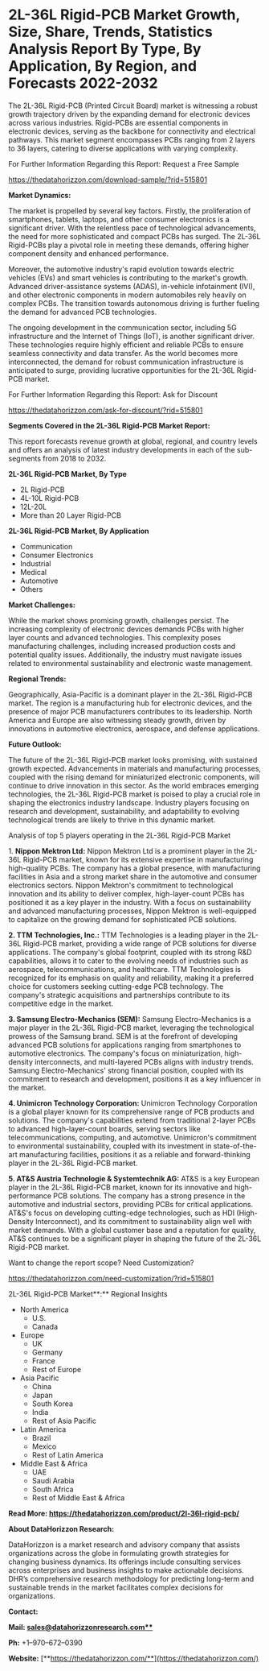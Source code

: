 ﻿# **2L-36L Rigid-PCB Market Growth, Size, Share, Trends, Statistics Analysis Report By Type, By Application, By Region, and Forecasts 2022-2032**
The 2L-36L Rigid-PCB (Printed Circuit Board) market is witnessing a robust growth trajectory driven by the expanding demand for electronic devices across various industries. Rigid-PCBs are essential components in electronic devices, serving as the backbone for connectivity and electrical pathways. This market segment encompasses PCBs ranging from 2 layers to 36 layers, catering to diverse applications with varying complexity.

For Further Information Regarding this Report: Request a Free Sample

<https://thedatahorizzon.com/download-sample/?rid=515801>

**Market Dynamics:**

The market is propelled by several key factors. Firstly, the proliferation of smartphones, tablets, laptops, and other consumer electronics is a significant driver. With the relentless pace of technological advancements, the need for more sophisticated and compact PCBs has surged. The 2L-36L Rigid-PCBs play a pivotal role in meeting these demands, offering higher component density and enhanced performance.

Moreover, the automotive industry's rapid evolution towards electric vehicles (EVs) and smart vehicles is contributing to the market's growth. Advanced driver-assistance systems (ADAS), in-vehicle infotainment (IVI), and other electronic components in modern automobiles rely heavily on complex PCBs. The transition towards autonomous driving is further fueling the demand for advanced PCB technologies.

The ongoing development in the communication sector, including 5G infrastructure and the Internet of Things (IoT), is another significant driver. These technologies require highly efficient and reliable PCBs to ensure seamless connectivity and data transfer. As the world becomes more interconnected, the demand for robust communication infrastructure is anticipated to surge, providing lucrative opportunities for the 2L-36L Rigid-PCB market.

For Further Information Regarding this Report: Ask for Discount

<https://thedatahorizzon.com/ask-for-discount/?rid=515801>

**Segments Covered in the 2L-36L Rigid-PCB Market Report:**

This report forecasts revenue growth at global, regional, and country levels and offers an analysis of latest industry developments in each of the sub-segments from 2018 to 2032.

**2L-36L Rigid-PCB Market, By Type**

- 2L Rigid-PCB
- 4L-10L Rigid-PCB
- 12L-20L
- More than 20 Layer Rigid-PCB

**2L-36L Rigid-PCB Market, By Application**

- Communication
- Consumer Electronics
- Industrial
- Medical
- Automotive
- Others

**Market Challenges:**

While the market shows promising growth, challenges persist. The increasing complexity of electronic devices demands PCBs with higher layer counts and advanced technologies. This complexity poses manufacturing challenges, including increased production costs and potential quality issues. Additionally, the industry must navigate issues related to environmental sustainability and electronic waste management.

**Regional Trends:**

Geographically, Asia-Pacific is a dominant player in the 2L-36L Rigid-PCB market. The region is a manufacturing hub for electronic devices, and the presence of major PCB manufacturers contributes to its leadership. North America and Europe are also witnessing steady growth, driven by innovations in automotive electronics, aerospace, and defense applications.

**Future Outlook:**

The future of the 2L-36L Rigid-PCB market looks promising, with sustained growth expected. Advancements in materials and manufacturing processes, coupled with the rising demand for miniaturized electronic components, will continue to drive innovation in this sector. As the world embraces emerging technologies, the 2L-36L Rigid-PCB market is poised to play a crucial role in shaping the electronics industry landscape. Industry players focusing on research and development, sustainability, and adaptability to evolving technological trends are likely to thrive in this dynamic market.

Analysis of top 5 players operating in the 2L-36L Rigid-PCB Market


1\. **Nippon Mektron Ltd:** Nippon Mektron Ltd is a prominent player in the 2L-36L Rigid-PCB market, known for its extensive expertise in manufacturing high-quality PCBs. The company has a global presence, with manufacturing facilities in Asia and a strong market share in the automotive and consumer electronics sectors. Nippon Mektron's commitment to technological innovation and its ability to deliver complex, high-layer-count PCBs has positioned it as a key player in the industry. With a focus on sustainability and advanced manufacturing processes, Nippon Mektron is well-equipped to capitalize on the growing demand for sophisticated PCB solutions.

**2. TTM Technologies, Inc.:** TTM Technologies is a leading player in the 2L-36L Rigid-PCB market, providing a wide range of PCB solutions for diverse applications. The company's global footprint, coupled with its strong R&D capabilities, allows it to cater to the evolving needs of industries such as aerospace, telecommunications, and healthcare. TTM Technologies is recognized for its emphasis on quality and reliability, making it a preferred choice for customers seeking cutting-edge PCB technology. The company's strategic acquisitions and partnerships contribute to its competitive edge in the market.

**3. Samsung Electro-Mechanics (SEM):** Samsung Electro-Mechanics is a major player in the 2L-36L Rigid-PCB market, leveraging the technological prowess of the Samsung brand. SEM is at the forefront of developing advanced PCB solutions for applications ranging from smartphones to automotive electronics. The company's focus on miniaturization, high-density interconnects, and multi-layered PCBs aligns with industry trends. Samsung Electro-Mechanics' strong financial position, coupled with its commitment to research and development, positions it as a key influencer in the market.

**4. Unimicron Technology Corporation:** Unimicron Technology Corporation is a global player known for its comprehensive range of PCB products and solutions. The company's capabilities extend from traditional 2-layer PCBs to advanced high-layer-count boards, serving sectors like telecommunications, computing, and automotive. Unimicron's commitment to environmental sustainability, coupled with its investment in state-of-the-art manufacturing facilities, positions it as a reliable and forward-thinking player in the 2L-36L Rigid-PCB market.

**5. AT&S Austria Technologie & Systemtechnik AG:** AT&S is a key European player in the 2L-36L Rigid-PCB market, known for its innovative and high-performance PCB solutions. The company has a strong presence in the automotive and industrial sectors, providing PCBs for critical applications. AT&S's focus on developing cutting-edge technologies, such as HDI (High-Density Interconnect), and its commitment to sustainability align well with market demands. With a global customer base and a reputation for quality, AT&S continues to be a significant player in shaping the future of the 2L-36L Rigid-PCB market.

Want to change the report scope? Need Customization?

<https://thedatahorizzon.com/need-customization/?rid=515801>



2L-36L Rigid-PCB Market**:** Regional Insights

- North America
  - U.S.
  - Canada
- Europe
  - UK
  - Germany
  - France
  - Rest of Europe
- Asia Pacific
  - China
  - Japan
  - South Korea
  - India
  - Rest of Asia Pacific
- Latin America
  - Brazil
  - Mexico
  - Rest of Latin America
- Middle East & Africa
  - UAE
  - Saudi Arabia
  - South Africa
  - Rest of Middle East & Africa

**Read More: https://thedatahorizzon.com/product/2l-36l-rigid-pcb/**

**About DataHorizzon Research:**

DataHorizzon is a market research and advisory company that assists organizations across the globe in formulating growth strategies for changing business dynamics. Its offerings include consulting services across enterprises and business insights to make actionable decisions. DHR’s comprehensive research methodology for predicting long-term and sustainable trends in the market facilitates complex decisions for organizations.

**Contact:**

**Mail: [sales@datahorizzonresearch.com**](mailto:sales@datahorizzonresearch.com)**

**Ph:** +1–970–672–0390

**Website:** [**https://thedatahorizzon.com/**](https://thedatahorizzon.com/)


